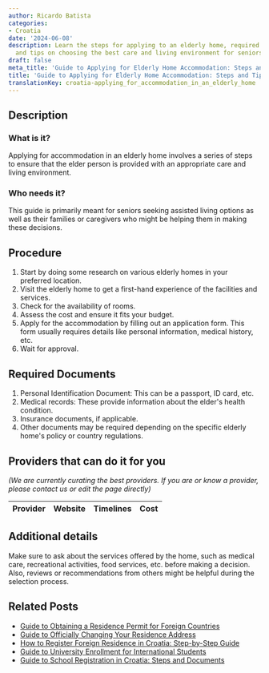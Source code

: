 ```yaml
---
author: Ricardo Batista
categories:
- Croatia
date: '2024-06-08'
description: Learn the steps for applying to an elderly home, required documents,
  and tips on choosing the best care and living environment for seniors.
draft: false
meta_title: 'Guide to Applying for Elderly Home Accommodation: Steps and Tips'
title: 'Guide to Applying for Elderly Home Accommodation: Steps and Tips'
translationKey: croatia-applying_for_accommodation_in_an_elderly_home
---
```


## Description
### What is it?
Applying for accommodation in an elderly home involves a series of steps to ensure that the elder person is provided with an appropriate care and living environment.

### Who needs it?
This guide is primarily meant for seniors seeking assisted living options as well as their families or caregivers who might be helping them in making these decisions.

## Procedure
1. Start by doing some research on various elderly homes in your preferred location.
2. Visit the elderly home to get a first-hand experience of the facilities and services.
3. Check for the availability of rooms.
4. Assess the cost and ensure it fits your budget.
5. Apply for the accommodation by filling out an application form. This form usually requires details like personal information, medical history, etc.
6. Wait for approval.

## Required Documents
1. Personal Identification Document: This can be a passport, ID card, etc.
2. Medical records: These provide information about the elder's health condition.
3. Insurance documents, if applicable.
4. Other documents may be required depending on the specific elderly home's policy or country regulations.

## Providers that can do it for you

_(We are currently curating the best providers. If you are or know a provider, please contact us or edit the page directly)_

| Provider        |     Website     |     Timelines    |       Cost      |
| :-------------: | :-------------: |  :-------------: | :-------------: |

## Additional details
Make sure to ask about the services offered by the home, such as medical care, recreational activities, food services, etc. before making a decision. Also, reviews or recommendations from others might be helpful during the selection process.
## Related Posts

- [Guide to Obtaining a Residence Permit for Foreign Countries](https://tramitit.com/guides/croatia/issuance_of_residence_permit_for_foreigners/)
- [Guide to Officially Changing Your Residence Address](https://tramitit.com/guides/croatia/change_of_residence/)
- [How to Register Foreign Residence in Croatia: Step-by-Step Guide](https://tramitit.com/guides/croatia/registration_of_foreigners_residence/)
- [Guide to University Enrollment for International Students](https://tramitit.com/guides/croatia/documentation_for_university_enrollment/)
- [Guide to School Registration in Croatia: Steps and Documents](https://tramitit.com/guides/croatia/registering_children_for_school/)